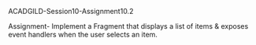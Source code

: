 ACADGILD-Session10-Assignment10.2

Assignment- Implement a Fragment that displays a list of items & exposes event handlers when the user selects an item.
